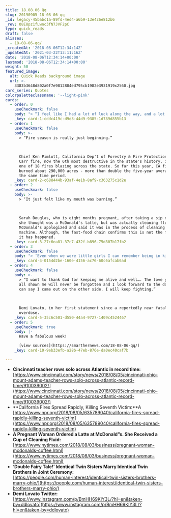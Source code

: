 ```yaml
---
title: 18.08.06 Qq
slug: 20190905-18-08-06-qq
_id: legacy-45babc1a-89fd-4ed4-a6b9-13e426e812b6
_rev: O8E8pz1fLwnc3fN7JVF2pC
type: quick_reads
draft: false
aliases:
  - 18-08-06-qq/
_createdAt: '2018-08-06T12:34:14Z'
_updatedAt: '2021-03-22T13:11:16Z'
date: '2018-08-06T12:34:14+00:00'
lastmod: '2018-08-06T12:34:14+00:00'
weight: 50
featured_image:
  alt: Quick Reads background image
  url: >-
    3383b3648d802a0f7e9812804ed795cb1982e3931919x2560.jpg
card_series: Quotes
colorpaletteclassname: '--light-pink'
cards:
  - order: 0
    useCheckmark: false
    body: "> “I feel like I had a lot of luck along the way, and a lot of help. Help from my friends, my family, the community a\x14 from some higher power, I don’t know.’  \n  \n  \n  \nBryce Carlson (37) on his 38-day, 6-hour & 49 minute solo row across the Atlantic Ocean. The high school science teacher is the first American to complete the 2,000-mile feat, according to the Ocean Rowing Society."
    _key: card-1-cddc419c-d9e3-44d9-9385-1d789d855b13
  - order: 1
    useCheckmark: false
    body: >-
      > “Fire season is really just beginning.”  
        
        
        
      Chief Ken Pimlott, California Dep't of Forestry & Fire Protection. The
      Carr fire, now the 6th most destructive in the state's history, is only
      one of 18 fires blazing across the state. So far this year, CA fires have
      burned about 290,000 acres - more than double the five-year average during
      the same time period.
    _key: card-2-c688444b-93af-4e1b-8af9-c363275c1d2e
  - order: 2
    useCheckmark: false
    body: >-
      > ‘It just felt like my mouth was burning.”  
        
        
        
      Sarah Douglas, who is eight months pregnant, after taking a sip of what
      she thought was a McDonald's latte, but was actually cleaning fluid.
      McDonald's apologized and said it was in the process of cleaning the
      machine. Although, the fast-food chain confirms this is not the first time
      it has happened.
    _key: card-3-27c6ea81-37c7-432f-b896-75d807b17fb2
  - order: 3
    useCheckmark: false
    body: "> ‘Even when we were little girls I can remember being in kindergarten, knowing that that is what we saw for ourselves.’  \n  \n  \n  \nBriana Dean to PEOPLE. Briana and her identical twin sister, Brittany (32), married identical twin brothers, Josh & Jeremy Salyers (34), in a joint ceremony at the 2018 Twins Days Festival in Twinsburg, OHa\x14 where they met in 2017. The two newlywed couples plan on raising their families together."
    _key: card-4-0154d2be-160e-4156-ac76-60c6afcab6ad
  - order: 4
    useCheckmark: false
    body: >-
      > “I want to thank God for keeping me alive and well…. The love you have
      all shown me will never be forgotten and I look forward to the day where I
      can say I came out on the other side. I will keep fighting.”  
        
        
        
      Demi Lovato, in her first statement since a reportedly near fatal drug
      overdose.
    _key: card-5-35c6c501-d550-44a4-9727-1409c4524467
  - order: 5
    useCheckmark: true
    body: |-
      Have a fabulous week!

      [view sources](https://smarthernews.com/18-08-06-qq/)
    _key: card-10-9eb33efb-a28b-47eb-876e-da0ec40caf7b

---
```

* **Cincinnati teacher rows solo across Atlantic in record time:**  
[https://www.cincinnati.com/story/news/2018/08/05/cincinnati-ohio-mount-adams-teacher-rows-solo-across-atlantic-record-time/910039002/](https://www.cincinnati.com/story/news/2018/08/05/cincinnati-ohio-mount-adams-teacher-rows-solo-across-atlantic-record-time/910039002/)
* **California Fires Spread Rapidly, Killing Seventh Victim:**A [https://www.npr.org/2018/08/05/635789040/california-fires-spread-rapidly-killing-seventh-victim](https://www.npr.org/2018/08/05/635789040/california-fires-spread-rapidly-killing-seventh-victim)
* **A Pregnant Woman Ordered a Latte at McDonald”s. She Received a Cup of Cleaning Fluid:**  
[https://www.nytimes.com/2018/08/03/business/pregnant-woman-mcdonalds-coffee.html](https://www.nytimes.com/2018/08/03/business/pregnant-woman-mcdonalds-coffee.html)
* **‘Double Fairy Tale!’ Identical Twin Sisters Marry Identical Twin Brothers in Joint Ceremony:**  
[https://people.com/human-interest/identical-twin-sisters-brothers-marry-ohio/](https://people.com/human-interest/identical-twin-sisters-brothers-marry-ohio/)
* **Demi Lovato Twitter:**  
[https://www.instagram.com/p/BmHH69KlY3L/?hl=en&taken-by=ddlovato](https://www.instagram.com/p/BmHH69KlY3L/?hl=en&taken-by=ddlovato)